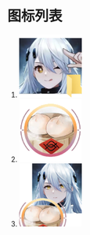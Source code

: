 # 图标列表

<style type='text/css'>
    img.icon {
        width: 128px;
        height: 128px;
    }
</style>


1. <img class="icon" src="res/icon1.png">
2. <img class="icon" src="res/里芙带来了她的两个包子-透明背景.png">
3. <img class="icon" src="res/里芙和她的两个包子.png">

